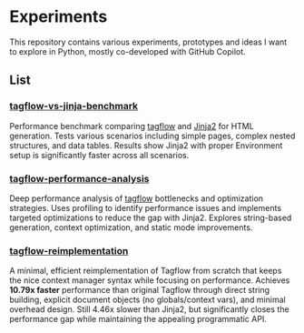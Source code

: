 # Experiments

This repository contains various experiments, prototypes and ideas I want to explore in Python, mostly co-developed with GitHub Copilot.

## List

### [tagflow-vs-jinja-benchmark](./tagflow-vs-jinja-benchmark/)

Performance benchmark comparing [tagflow](https://github.com/lessrest/tagflow) and [Jinja2](https://jinja.palletsprojects.com/en/stable/) for HTML generation. Tests various scenarios including simple pages, complex nested structures, and data tables. Results show Jinja2 with proper Environment setup is significantly faster across all scenarios.

### [tagflow-performance-analysis](./tagflow-performance-analysis/)

Deep performance analysis of [tagflow](https://github.com/lessrest/tagflow) bottlenecks and optimization strategies. Uses profiling to identify performance issues and implements targeted optimizations to reduce the gap with Jinja2. Explores string-based generation, context optimization, and static mode improvements.

### [tagflow-reimplementation](./tagflow-reimplementation/)

A minimal, efficient reimplementation of Tagflow from scratch that keeps the nice context manager syntax while focusing on performance. Achieves **10.79x faster** performance than original Tagflow through direct string building, explicit document objects (no globals/context vars), and minimal overhead design. Still 4.46x slower than Jinja2, but significantly closes the performance gap while maintaining the appealing programmatic API.
